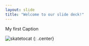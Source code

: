 ```yaml
---
layout: slide
title: "Welcome to our slide deck!"
---
```


My first Caption 

![skatetocat](https://octodex.github.com/images/skatetocat.png)
{: .center}
